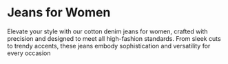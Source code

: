 # Jeans for Women
Elevate your style with our cotton denim jeans for women, crafted with precision and designed to meet all high-fashion standards. From sleek cuts to trendy accents, these jeans embody sophistication and versatility for every occasion
